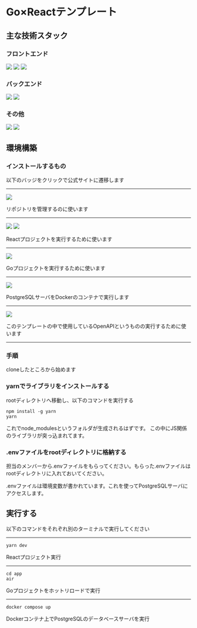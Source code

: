 # Go×Reactテンプレート
## 主な技術スタック
### フロントエンド
[<img src="https://img.shields.io/badge/-React-0050E3.svg?logo=React&style=flat">](https://git-scm.com/downloads)
[<img src="https://img.shields.io/badge/-Vite-001050.svg?logo=vite&style=flat">](https://git-scm.com/downloads)
[<img src="https://img.shields.io/badge/-TypeScript-2050A0.svg?logo=TypeScript&style=flat">](https://git-scm.com/downloads)

### バックエンド
[<img src="https://img.shields.io/badge/-Go-202224.svg?logo=go&style=flat">](https://go.dev/doc/install)
[<img src="https://img.shields.io/badge/-Gin-FFFFFF.svg?logo=gin&style=flat">](https://git-scm.com/downloads)

### その他
[<img src="https://img.shields.io/badge/-PostgreSQL-101010.svg?logo=postgresql&style=flat">](https://git-scm.com/downloads)
[<img src="https://img.shields.io/badge/-OpenAPI-FFFFFF.svg?logo=openapiinitiative&style=flat">](https://git-scm.com/downloads)

## 環境構築
### インストールするもの
以下のバッジをクリックで公式サイトに遷移します

---
[<img src="https://img.shields.io/badge/-Git-000000.svg?logo=git&style=flat">](https://git-scm.com/downloads)

リポジトリを管理するのに使います

---

[<img src="https://img.shields.io/badge/-Node.js-131828.svg?logo=nodedotjs&style=flat">](https://nodejs.org/en/download/package-manager)
[<img src="https://img.shields.io/badge/-Node.js-131828.svg?logo=yarn&style=flat">](https://nodejs.org/en/download/package-manager)

Reactプロジェクトを実行するために使います

---

[<img src="https://img.shields.io/badge/-Go-202224.svg?logo=go&style=flat">](https://go.dev/doc/install)

Goプロジェクトを実行するために使います

---

[<img src="https://img.shields.io/badge/-Docker-202731.svg?logo=docker&style=flat">](https://docs.docker.com/engine/install/)

PostgreSQLサーバをDockerのコンテナで実行します

---

[<img src="https://img.shields.io/badge/-OpenJDK-555555.svg?logo=openjdk&style=flat">](https://jdk.java.net/)

このテンプレートの中で使用しているOpenAPIというものの実行するために使います

---

### 手順

cloneしたところから始めます

### yarnでライブラリをインストールする
rootディレクトリへ移動し、以下のコマンドを実行する
```
npm install -g yarn
yarn
```
これでnode_modulesというフォルダが生成されるはずです。
この中にJS関係のライブラリが突っ込まれてます。

### .envファイルをrootディレクトリに格納する
担当のメンバーから.envファイルをもらってください。もらった.envファイルはrootディレクトリに入れておいてください。

.envファイルは環境変数が書かれています。これを使ってPostgreSQLサーバにアクセスします。

## 実行する
以下のコマンドをそれぞれ別のターミナルで実行してください

---
```
yarn dev
```
Reactプロジェクト実行

---
```
cd app
air
```
Goプロジェクトをホットリロードで実行

---
```
docker compose up
```

Dockerコンテナ上でPostgreSQLのデータベースサーバを実行
